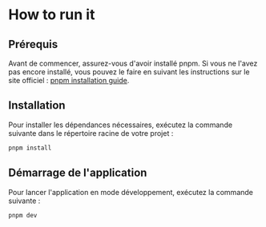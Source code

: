 # How to run it

## Prérequis
Avant de commencer, assurez-vous d'avoir installé pnpm. Si vous ne l'avez pas encore installé, vous pouvez le faire en suivant les instructions sur le site officiel : [pnpm installation guide](https://pnpm.io/installation).

## Installation

Pour installer les dépendances nécessaires, exécutez la commande suivante dans le répertoire racine de votre projet :

```bash
pnpm install
```

## Démarrage de l'application

Pour lancer l'application en mode développement, exécutez la commande suivante :

```bash
pnpm dev
